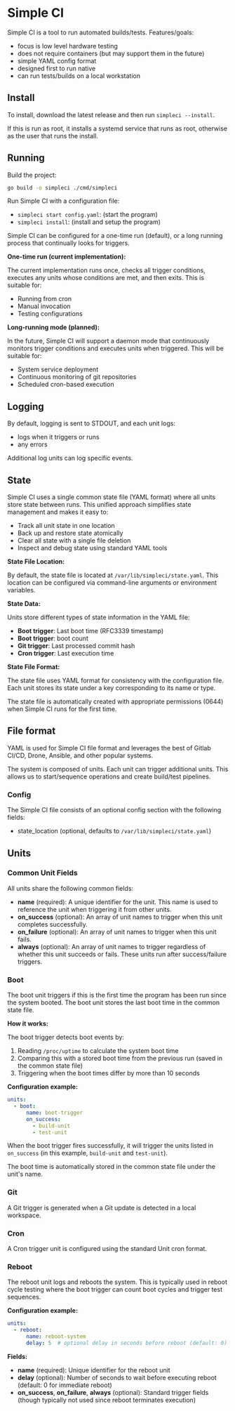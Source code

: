 # Simple CI

Simple CI is a tool to run automated builds/tests. Features/goals:

- focus is low level hardware testing
- does not require containers (but may support them in the future)
- simple YAML config format
- designed first to run native
- can run tests/builds on a local workstation

## Install

To install, download the latest release and then run `simpleci --install`.

If this is run as root, it installs a systemd service that runs as root,
otherwise as the user that runs the install.

## Running

Build the project:

```bash
go build -o simpleci ./cmd/simpleci
```

Run Simple CI with a configuration file:

- `simpleci start config.yaml`: (start the program)
- `simpleci install`: (install and setup the program)

Simple CI can be configured for a one-time run (default), or a long running
process that continually looks for triggers.

**One-time run (current implementation):**

The current implementation runs once, checks all trigger conditions, executes
any units whose conditions are met, and then exits. This is suitable for:

- Running from cron
- Manual invocation
- Testing configurations

**Long-running mode (planned):**

In the future, Simple CI will support a daemon mode that continuously monitors
trigger conditions and executes units when triggered. This will be suitable for:

- System service deployment
- Continuous monitoring of git repositories
- Scheduled cron-based execution

## Logging

By default, logging is sent to STDOUT, and each unit logs:

- logs when it triggers or runs
- any errors

Additional log units can log specific events.

## State

Simple CI uses a single common state file (YAML format) where all units store
state between runs. This unified approach simplifies state management and makes
it easy to:

- Track all unit state in one location
- Back up and restore state atomically
- Clear all state with a single file deletion
- Inspect and debug state using standard YAML tools

**State File Location:**

By default, the state file is located at `/var/lib/simpleci/state.yaml`. This
location can be configured via command-line arguments or environment variables.

**State Data:**

Units store different types of state information in the YAML file:

- **Boot trigger**: Last boot time (RFC3339 timestamp)
- **Boot trigger**: boot count
- **Git trigger**: Last processed commit hash
- **Cron trigger**: Last execution time

**State File Format:**

The state file uses YAML format for consistency with the configuration file.
Each unit stores its state under a key corresponding to its name or type.

The state file is automatically created with appropriate permissions (0644) when
Simple CI runs for the first time.

## File format

YAML is used for Simple CI file format and leverages the best of Gitlab CI/CD,
Drone, Ansible, and other popular systems.

The system is composed of units. Each unit can trigger additional units. This
allows us to start/sequence operations and create build/test pipelines.

### Config

The Simple CI file consists of an optional config section with the following
fields:

- state_location (optional, defaults to `/var/lib/simpleci/state.yaml`)

## Units

### Common Unit Fields

All units share the following common fields:

- **name** (required): A unique identifier for the unit. This name is used to
  reference the unit when triggering it from other units.
- **on_success** (optional): An array of unit names to trigger when this unit
  completes successfully.
- **on_failure** (optional): An array of unit names to trigger when this unit
  fails.
- **always** (optional): An array of unit names to trigger regardless of whether
  this unit succeeds or fails. These units run after success/failure triggers.

### Boot

The boot unit triggers if this is the first time the program has been run since
the system booted. The boot unit stores the last boot time in the common state
file.

**How it works:**

The boot trigger detects boot events by:

1. Reading `/proc/uptime` to calculate the system boot time
2. Comparing this with a stored boot time from the previous run (saved in the
   common state file)
3. Triggering when the boot times differ by more than 10 seconds

**Configuration example:**

```yaml
units:
  - boot:
      name: boot-trigger
      on_success:
        - build-unit
        - test-unit
```

When the boot trigger fires successfully, it will trigger the units listed in
`on_success` (in this example, `build-unit` and `test-unit`).

The boot time is automatically stored in the common state file under the unit's
name.

### Git

A Git trigger is generated when a Git update is detected in a local workspace.

### Cron

A Cron trigger unit is configured using the standard Unit cron format.

### Reboot

The reboot unit logs and reboots the system. This is typically used in reboot cycle testing where the boot trigger can count boot cycles and trigger test sequences.

**Configuration example:**

```yaml
units:
  - reboot:
      name: reboot-system
      delay: 5  # optional delay in seconds before reboot (default: 0)
```

**Fields:**

- **name** (required): Unique identifier for the reboot unit
- **delay** (optional): Number of seconds to wait before executing reboot (default: 0 for immediate reboot)
- **on_success**, **on_failure**, **always** (optional): Standard trigger fields (though typically not used since reboot terminates execution)
